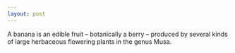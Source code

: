 ```yaml
---
layout: post
---
```


A banana is an edible fruit – botanically a berry – produced by several
kinds of large herbaceous flowering plants in the genus Musa.